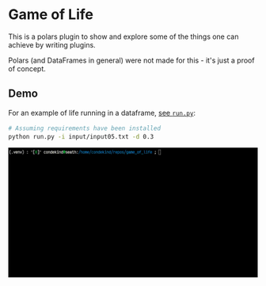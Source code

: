 # Game of Life

This is a polars plugin to show and explore some of the things one can achieve by writing plugins.

Polars (and DataFrames in general) were not made for this - it's just a proof of concept.

## Demo

For an example of life running in a dataframe, [see `run.py`](https://github.com/condekind/life_polars_plugin/blob/main/run.py):

```bash
# Assuming requirements have been installed
python run.py -i input/input05.txt -d 0.3
```

![demo animation of a pulsar with period 3](assets/gif/pulsar_period_3.gif)
